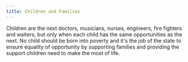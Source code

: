 ```yaml
---
title: Children and Families
---
```

Children are the next doctors, musicians, nurses, engineers, fire fighters and waiters, but only when each child has the same opportunities as the next. No child should be born into poverty and it's the job of the state to ensure equality of opportunity by supporting families and providing the support children need to make the most of life.